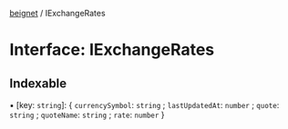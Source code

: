 [beignet](../README.md) / IExchangeRates

# Interface: IExchangeRates

## Indexable

▪ [key: `string`]: \{ `currencySymbol`: `string` ; `lastUpdatedAt`: `number` ; `quote`: `string` ; `quoteName`: `string` ; `rate`: `number`  }
